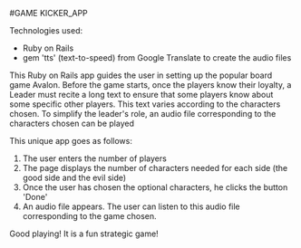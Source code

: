 
 #GAME KICKER_APP

Technologies used: 
 * Ruby on Rails
 * gem 'tts' (text-to-speed) from Google Translate to create the audio files 

This Ruby on Rails app guides the user in setting up the popular board game  Avalon.
Before the game starts, once the players know their loyalty, a Leader must recite a long text to ensure that some players know about some specific other players. This text varies according to the characters chosen. To simplify the leader's role, an audio file corresponding to the characters chosen can be played

This unique app goes as follows:

1. The user enters the number of players
2. The page displays the number of characters needed for each side (the good side and the evil side)
3. Once the user has chosen the optional characters, he clicks  the button 'Done'
4. An audio file appears. The user can listen to this audio file corresponding to the game chosen.

Good playing! It is a fun strategic game!